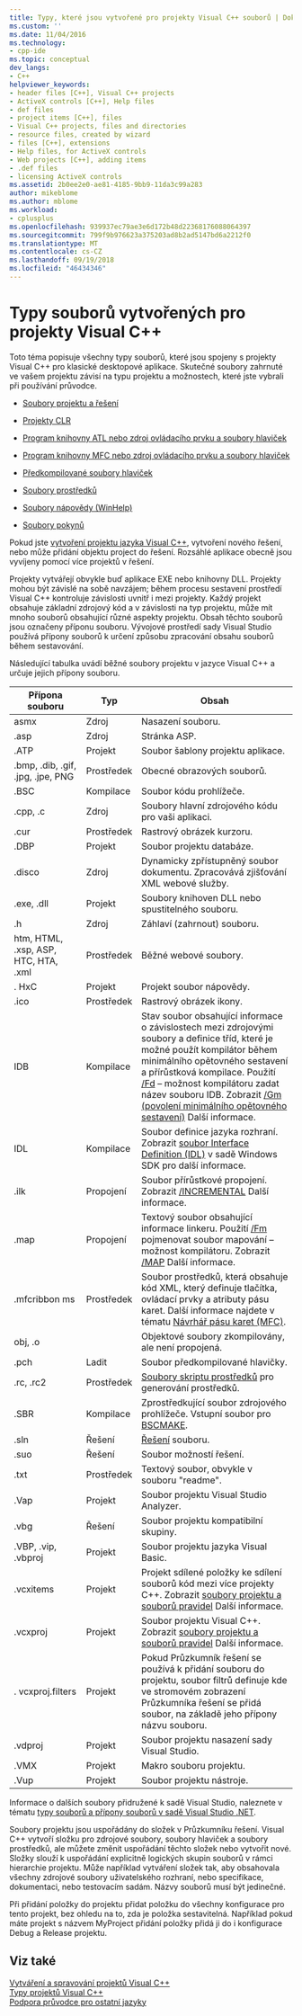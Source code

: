 ```yaml
---
title: Typy, které jsou vytvořené pro projekty Visual C++ souborů | Dokumentace Microsoftu
ms.custom: ''
ms.date: 11/04/2016
ms.technology:
- cpp-ide
ms.topic: conceptual
dev_langs:
- C++
helpviewer_keywords:
- header files [C++], Visual C++ projects
- ActiveX controls [C++], Help files
- def files
- project items [C++], files
- Visual C++ projects, files and directories
- resource files, created by wizard
- files [C++], extensions
- Help files, for ActiveX controls
- Web projects [C++], adding items
- .def files
- licensing ActiveX controls
ms.assetid: 2b0ee2e0-ae81-4185-9bb9-11da3c99a283
author: mikeblome
ms.author: mblome
ms.workload:
- cplusplus
ms.openlocfilehash: 939937ec79ae3e6d172b48d22368176088064397
ms.sourcegitcommit: 799f9b976623a375203ad8b2ad5147bd6a2212f0
ms.translationtype: MT
ms.contentlocale: cs-CZ
ms.lasthandoff: 09/19/2018
ms.locfileid: "46434346"
---
```

# <a name="file-types-created-for-visual-c-projects"></a>Typy souborů vytvořených pro projekty Visual C++

Toto téma popisuje všechny typy souborů, které jsou spojeny s projekty Visual C++ pro klasické desktopové aplikace. Skutečné soubory zahrnuté ve vašem projektu závisí na typu projektu a možnostech, které jste vybrali při používání průvodce.

- [Soubory projektu a řešení](../ide/project-and-solution-files.md)

- [Projekty CLR](../ide/files-created-for-clr-projects.md)

- [Program knihovny ATL nebo zdroj ovládacího prvku a soubory hlaviček](../ide/atl-program-or-control-source-and-header-files.md)

- [Program knihovny MFC nebo zdroj ovládacího prvku a soubory hlaviček](../ide/mfc-program-or-control-source-and-header-files.md)

- [Předkompilované soubory hlaviček](../ide/precompiled-header-files.md)

- [Soubory prostředků](../ide/resource-files-cpp.md)

- [Soubory nápovědy (WinHelp)](../ide/help-files-winhelp.md)

- [Soubory pokynů](../ide/hint-files.md)

Pokud jste [vytvoření projektu jazyka Visual C++](../ide/creating-desktop-projects-by-using-application-wizards.md), vytvoření nového řešení, nebo může přidání objektu project do řešení. Rozsáhlé aplikace obecně jsou vyvíjeny pomocí více projektů v řešení.

Projekty vytvářejí obvykle buď aplikace EXE nebo knihovny DLL. Projekty mohou být závislé na sobě navzájem; během procesu sestavení prostředí Visual C++ kontroluje závislosti uvnitř i mezi projekty. Každý projekt obsahuje základní zdrojový kód a v závislosti na typ projektu, může mít mnoho souborů obsahující různé aspekty projektu. Obsah těchto souborů jsou označeny příponu souboru. Vývojové prostředí sady Visual Studio používá přípony souborů k určení způsobu zpracování obsahu souborů během sestavování.

Následující tabulka uvádí běžné soubory projektu v jazyce Visual C++ a určuje jejich přípony souboru.

|Přípona souboru|Typ|Obsah|
|--------------------|----------|--------------|
|asmx|Zdroj|Nasazení souboru.|
|.asp|Zdroj|Stránka ASP.|
|.ATP|Projekt|Soubor šablony projektu aplikace.|
|.bmp, .dib, .gif, .jpg, .jpe, PNG|Prostředek|Obecné obrazových souborů.|
|.BSC|Kompilace|Soubor kódu prohlížeče.|
|.cpp, .c|Zdroj|Soubory hlavní zdrojového kódu pro vaši aplikaci.|
|.cur|Prostředek|Rastrový obrázek kurzoru.|
|.DBP|Projekt|Soubor projektu databáze.|
|.disco|Zdroj|Dynamicky zpřístupněný soubor dokumentu. Zpracovává zjišťování XML webové služby.|
|.exe, .dll|Projekt|Soubory knihoven DLL nebo spustitelného souboru.|
|.h|Zdroj|Záhlaví (zahrnout) souboru.|
|htm, HTML, .xsp, ASP, HTC, HTA, .xml|Prostředek|Běžné webové soubory.|
|. HxC|Projekt|Projekt soubor nápovědy.|
|.ico|Prostředek|Rastrový obrázek ikony.|
|IDB|Kompilace|Stav soubor obsahující informace o závislostech mezi zdrojovými soubory a definice tříd, které je možné použít kompilátor během minimálního opětovného sestavení a přírůstková kompilace. Použití [/Fd](../build/reference/fd-program-database-file-name.md) – možnost kompilátoru zadat název souboru IDB. Zobrazit [/Gm (povolení minimálního opětovného sestavení)](../build/reference/gm-enable-minimal-rebuild.md) Další informace.|
|IDL|Kompilace|Soubor definice jazyka rozhraní. Zobrazit [soubor Interface Definition (IDL)](/windows/desktop/Rpc/the-interface-definition-language-idl-file) v sadě Windows SDK pro další informace.|
|.ilk|Propojení|Soubor přírůstkové propojení. Zobrazit [/INCREMENTAL](../build/reference/incremental-link-incrementally.md) Další informace.|
|.map|Propojení|Textový soubor obsahující informace linkeru. Použití [/Fm](../build/reference/fm-name-mapfile.md) pojmenovat soubor mapování – možnost kompilátoru. Zobrazit [/MAP](../build/reference/map-generate-mapfile.md) Další informace.|
|.mfcribbon ms|Prostředek|Soubor prostředků, která obsahuje kód XML, který definuje tlačítka, ovládací prvky a atributy pásu karet. Další informace najdete v tématu [Návrhář pásu karet (MFC)](../mfc/ribbon-designer-mfc.md).|
|obj, .o||Objektové soubory zkompilovány, ale není propojená.|
|.pch|Ladit|Soubor předkompilované hlavičky.|
|.rc, .rc2|Prostředek|[Soubory skriptu prostředků](../windows/working-with-resource-files.md) pro generování prostředků.|
|.SBR|Kompilace|Zprostředkující soubor zdrojového prohlížeče. Vstupní soubor pro [BSCMAKE](../build/reference/bscmake-options.md).|
|.sln|Řešení|[Řešení](/visualstudio/ide/solutions-and-projects-in-visual-studio) souboru.|
|.suo|Řešení|Soubor možností řešení.|
|.txt|Prostředek|Textový soubor, obvykle v souboru "readme".|
|.Vap|Projekt|Soubor projektu Visual Studio Analyzer.|
|.vbg|Řešení|Soubor projektu kompatibilní skupiny.|
|.VBP, .vip, .vbproj|Projekt|Soubor projektu jazyka Visual Basic.|
|.vcxitems|Projekt|Projekt sdílené položky ke sdílení souborů kód mezi více projekty C++. Zobrazit [soubory projektu a souborů pravidel](../ide/project-and-solution-files.md) Další informace.|
|.vcxproj|Projekt|Soubor projektu Visual C++. Zobrazit [soubory projektu a souborů pravidel](../ide/project-and-solution-files.md) Další informace.|
|. vcxproj.filters|Projekt|Pokud Průzkumník řešení se používá k přidání souboru do projektu, soubor filtrů definuje kde ve stromovém zobrazení Průzkumníka řešení se přidá soubor, na základě jeho přípony názvu souboru.|
|.vdproj|Projekt|Soubor projektu nasazení sady Visual Studio.|
|.VMX|Projekt|Makro souboru projektu.|
|.Vup|Projekt|Soubor projektu nástroje.|

Informace o dalších soubory přidružené k sadě Visual Studio, naleznete v tématu [typy souborů a přípony souborů v sadě Visual Studio .NET](/visualstudio/ide/reference/project-and-solution-file-types).

Soubory projektu jsou uspořádány do složek v Průzkumníku řešení. Visual C++ vytvoří složku pro zdrojové soubory, soubory hlaviček a soubory prostředků, ale můžete změnit uspořádání těchto složek nebo vytvořit nové. Složky slouží k uspořádání explicitně logických skupin souborů v rámci hierarchie projektu. Může například vytváření složek tak, aby obsahovala všechny zdrojové soubory uživatelského rozhraní, nebo specifikace, dokumentaci, nebo testovacím sadám. Názvy souborů musí být jedinečné.

Při přidání položky do projektu přidat položku do všechny konfigurace pro tento projekt, bez ohledu na to, zda je položka sestavitelná. Například pokud máte projekt s názvem MyProject přidání položky přidá ji do i konfigurace Debug a Release projektu.

## <a name="see-also"></a>Viz také

[Vytváření a spravování projektů Visual C++](../ide/creating-and-managing-visual-cpp-projects.md)<br>
[Typy projektů Visual C++](../ide/visual-cpp-project-types.md)<br>
[Podpora průvodce pro ostatní jazyky](../ide/wizard-support-for-other-languages.md)